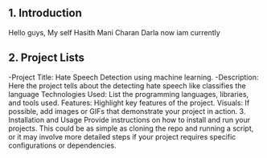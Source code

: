 ## 1. Introduction 
Hello guys, My self Hasith Mani Charan Darla now iam currently 
## 2. Project Lists
-Project Title: Hate Speech Detection using machine learning.
-Description: Here the project tells about the detecting hate speech like classifies the language 
Technologies Used: List the programming languages, libraries, and tools used.
Features: Highlight key features of the project.
Visuals: If possible, add images or GIFs that demonstrate your project in action.
3. Installation and Usage
Provide instructions on how to install and run your projects. This could be as simple as cloning the repo and running a script, or it may involve more detailed steps if your project requires specific configurations or dependencies.
